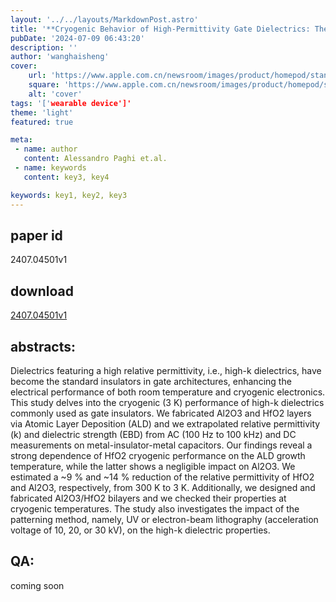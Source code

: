 ```yaml
---
layout: '../../layouts/MarkdownPost.astro'
title: '**Cryogenic Behavior of High-Permittivity Gate Dielectrics: The Impact of the Atomic Layer Deposition Temperature and the Lithography Pattering Method**'
pubDate: '2024-07-09 06:43:20'
description: ''
author: 'wanghaisheng'
cover:
    url: 'https://www.apple.com.cn/newsroom/images/product/homepod/standard/Apple-HomePod-hero-230118_big.jpg.large_2x.jpg'
    square: 'https://www.apple.com.cn/newsroom/images/product/homepod/standard/Apple-HomePod-hero-230118_big.jpg.large_2x.jpg'
    alt: 'cover'
tags: '['wearable device']' 
theme: 'light'
featured: true

meta:
 - name: author
   content: Alessandro Paghi et.al.
 - name: keywords
   content: key3, key4

keywords: key1, key2, key3
---
```


## paper id
2407.04501v1
## download
[2407.04501v1](http://arxiv.org/abs/2407.04501v1)
## abstracts:
Dielectrics featuring a high relative permittivity, i.e., high-k dielectrics, have become the standard insulators in gate architectures, enhancing the electrical performance of both room temperature and cryogenic electronics. This study delves into the cryogenic (3 K) performance of high-k dielectrics commonly used as gate insulators. We fabricated Al2O3 and HfO2 layers via Atomic Layer Deposition (ALD) and we extrapolated relative permittivity (k) and dielectric strength (EBD) from AC (100 Hz to 100 kHz) and DC measurements on metal-insulator-metal capacitors. Our findings reveal a strong dependence of HfO2 cryogenic performance on the ALD growth temperature, while the latter shows a negligible impact on Al2O3. We estimated a ~9 % and ~14 % reduction of the relative permittivity of HfO2 and Al2O3, respectively, from 300 K to 3 K. Additionally, we designed and fabricated Al2O3/HfO2 bilayers and we checked their properties at cryogenic temperatures. The study also investigates the impact of the patterning method, namely, UV or electron-beam lithography (acceleration voltage of 10, 20, or 30 kV), on the high-k dielectric properties.
## QA:
coming soon
